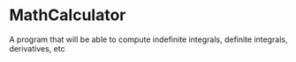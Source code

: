 # MathCalculator
A program that will be able to compute indefinite integrals, definite integrals, derivatives, etc
